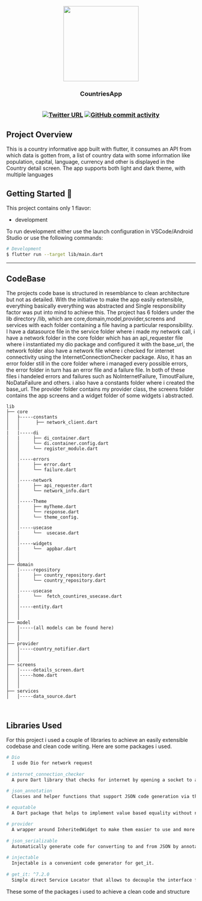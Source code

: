 <p align="center">
   <img src="assets/splash.png", width="200">
</p>
<h3 align="center">CountriesApp</>
<br/><br/>  
<div align="center">


<a href="">![Twitter URL](https://img.shields.io/twitter/url?style=social&url=https%3A%2F%2Ftwitter.com%2Fvershimakelvin)</a>
<a href="">![GitHub commit activity](https://img.shields.io/github/commit-activity/m/VershimaKelvin/Projerctwork)</a>

</div>


## Project Overview


This is a country informative app built with flutter, it consumes an API from which data is gotten from, a list of country data with some information like population, capital, language, currency and other is displayed in the Country detail screen. The app supports both light and dark theme, with multiple languages


## Getting Started 🚀

This project contains only 1 flavor:

- development

To run development either use the launch configuration in VSCode/Android Studio or use the following commands:

```sh
# Development
$ flutter run --target lib/main.dart

```

---
## CodeBase

The projects code base is structured in resemblance to clean architecture but not as detailed. With the initiative to make the app easily extensible, everything basically everything was abstracted and Single responsibility factor was put into mind to achieve this.
The project has 6 folders under the lib directory /lib, which are core,domain,model,provider,screens and services with each folder containing a file having a particular responsibility.
I have a datasource file in the service folder where i made my network call, i have a network folder in the core folder which has an api_requester file where i instantiated my dio package and configured it with the base_url, the network folder also have a network file where i checked for internet connectivity using the InternetConnectionChecker package.
Also, it has an error folder still in the core folder where i managed every possible errors, the error folder in turn has an error file and a failure file. In both of these files i handeled errors and failures such as NoInternetFailure, TimoutFailure, NoDataFailure and others.
i also have a constants folder where i created the base_url. The provider folder contains my provider class, the screens folder contains the app screens and a widget folder of some widgets i abstracted.

```
lib
├── core
│   ├-----constants
│   │      ├── network_client.dart
│   │
|   |-----di
│   |     ├── di_container.dart
│   │     └── di.container.config.dart
│   │     └── register_module.dart
│   │
│   │-----errors
│   |     ├── error.dart
│   │     └── failure.dart
│   │
│   │-----network
│   |     ├── api_requester.dart
│   │     └── network_info.dart
│   │
│   │-----Theme
│   |     ├── myTheme.dart
│   │     └── response.dart
│   │     └── theme_config.
│   │
│   │-----usecase
│   |     └──  usecase.dart
│   │     
│   │-----widgets
│   |     └──  appbar.dart
│   │ 
│   │ 
├── domain  
│   │-----repository
│   |     ├── country_repository.dart
│   │     └── country_repository.dart
│   │ 
│   │-----usecase
│   |     └──  fetch_countires_usecase.dart
│   │
│   │-----entity.dart
│   │ 
│   │
├── model 
│   │-----(all models can be found here)
│   │
│   │
├── provider
│   │-----country_notifier.dart
│   │
│   │
├── screens
│   │-----details_screen.dart
│   │-----home.dart
│   │
│   │
├── services
│   │-----data_source.dart

 
```

## Libraries Used
For this project i used a couple of libraries to achieve an easily extensible codebase and clean code writing. Here are some packages i used.

```sh
# Dio
  I usde Dio for network request
  
# internet_connection_checker
  A pure Dart library that checks for internet by opening a socket to a list of specified addresses, each with individual port and timeout

# json_annotation
  Classes and helper functions that support JSON code generation via the `json_serializable` package.
  
# equatable
  A Dart package that helps to implement value based equality without needing to explicitly override == and hashCode.

# provider
  A wrapper around InheritedWidget to make them easier to use and more reusable.
  
# json_serializable
  Automatically generate code for converting to and from JSON by annotating Dart classes.
  
# injectable
  Injectable is a convenient code generator for get_it.
  
# get_it: ^7.2.0
  Simple direct Service Locator that allows to decouple the interface from a concrete implementation and to access the concrete implementation from everywhere in your App

```
These some of the packages i used to achieve a clean code and structure